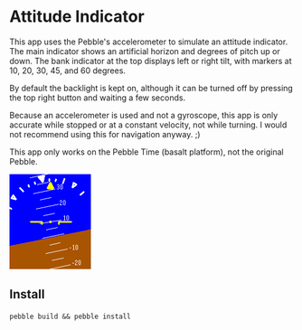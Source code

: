 Attitude Indicator
=============

This app uses the Pebble's accelerometer to simulate an attitude indicator. The main indicator shows an artificial horizon and degrees of pitch up or down. The bank indicator at the top displays left or right tilt, with markers at 10, 20, 30, 45, and 60 degrees.

By default the backlight is kept on, although it can be turned off by pressing the top right button and waiting a few seconds.

Because an accelerometer is used and not a gyroscope, this app is only accurate while stopped or at a constant velocity, not while turning. I would not recommend using this for navigation anyway. ;)

This app only works on the Pebble Time (basalt platform), not the original Pebble.

![](https://raw.githubusercontent.com/davidfg4/pebble-attitude-indicator/master/Screenshot.png "Screenshot 1")

Install
-------

```
pebble build && pebble install
```
